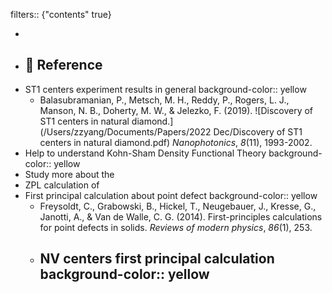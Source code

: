 filters:: {"contents" true}

-
- ## 🔖 Reference
- ST1 centers experiment results in general
  background-color:: yellow
	- Balasubramanian, P., Metsch, M. H., Reddy, P., Rogers, L. J., Manson, N. B., Doherty, M. W., & Jelezko, F. (2019). ![Discovery of ST1 centers in natural diamond.](/Users/zzyang/Documents/Papers/2022 Dec/Discovery of ST1 centers in natural diamond.pdf) *Nanophotonics*, *8*(11), 1993-2002.
- Help to understand Kohn-Sham Density Functional Theory
  background-color:: yellow
- Study more about the
- ZPL calculation of
- First principal calculation about point defect
  background-color:: yellow
	- Freysoldt, C., Grabowski, B., Hickel, T., Neugebauer, J., Kresse, G., Janotti, A., & Van de Walle, C. G. (2014). First-principles calculations for point defects in solids. *Reviews of modern physics*, *86*(1), 253.
	- NV centers first principal calculation
	  background-color:: yellow
		-